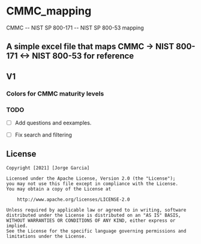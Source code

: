 # CMMC_mapping
CMMC -- NIST SP 800-171 -- NIST SP 800-53 mapping 

A simple excel file that maps CMMC -> NIST 800-171 <-> NIST 800-53 for reference
---
## V1
### Colors for CMMC maturity levels


### TODO
- [ ] Add questions and eexamples.
- [ ] Fix search and filtering



## License

    Copyright [2021] [Jorge Garcia]

    Licensed under the Apache License, Version 2.0 (the "License");
    you may not use this file except in compliance with the License.
    You may obtain a copy of the License at

        http://www.apache.org/licenses/LICENSE-2.0

    Unless required by applicable law or agreed to in writing, software
    distributed under the License is distributed on an "AS IS" BASIS,
    WITHOUT WARRANTIES OR CONDITIONS OF ANY KIND, either express or implied.
    See the License for the specific language governing permissions and
    limitations under the License.
